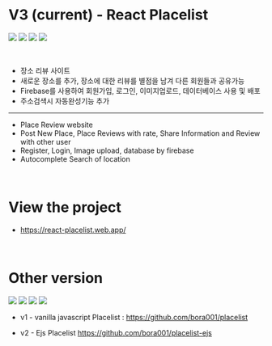 # V3 (current) - React Placelist

<img src='https://img.shields.io/badge/React-61DAFB?style=flat-square&logo=React&logoColor=white'/> <img src='https://img.shields.io/badge/Typescript-127EFA?style=flat-square&logo=Typescript&logoColor=white'/> <img src='https://img.shields.io/badge/redux-tookit-E34F26?style=flat-square&logo=redux-tookit&logoColor=white'/> <img src='https://img.shields.io/badge/firebase-FA8612?style=flat-square&logo=Firebase&logoColor=white'/>

<br/>

- 장소 리뷰 사이트
- 새로운 장소를 추가, 장소에 대한 리뷰를 별점을 남겨 다른 회원들과 공유가능
- Firebase를 사용하여 회원가입, 로그인, 이미지업로드, 데이터베이스 사용 및 배포
- 주소검색시 자동완성기능 추가

<hr>

- Place Review website
- Post New Place, Place Reviews with rate, Share Information and Review with other user
- Register, Login, Image upload, database by firebase
- Autocomplete Search of location
<br/>

# View the project
- https://react-placelist.web.app/

<br/>

# Other version

<img src='https://img.shields.io/badge/JavaScript-F7DF1E?style=flat-square&logo=JavaScript&logoColor=white'/> <img src='https://img.shields.io/badge/MongoDB-47A248?style=flat-square&logo=MongoDB&logoColor=white'/> <img src='https://img.shields.io/badge/Express.js-000000?style=flat-square&logo=Express&logoColor=white'/> <img src='https://img.shields.io/badge/Heroku-430098?style=flat-square&logo=Heroku&logoColor=white'/> 
- v1 - vanilla javascript Placelist : https://github.com/bora001/placelist

- v2 - Ejs Placelist
  https://github.com/bora001/placelist-ejs

